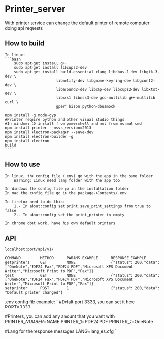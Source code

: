 # Printer_server

With printer service can change the default printer of remote computer doing api requests

## How to build

	In linux:
	```bash
		sudo apt-get install g++
		sudo apt-get install libcups2-dev
		sudo apt-get install build-essential clang libdbus-1-dev libgtk-3-dev \
						   libnotify-dev libgnome-keyring-dev libgconf2-dev \
						   libasound2-dev libcap-dev libcups2-dev libxtst-dev \
						   libxss1 libnss3-dev gcc-multilib g++-multilib curl \
						   gperf bison python-dbusmock

	npm install -g node-gyp
	#Printer require python and other visual studio things
	#In windows 10 install from powershell and not from normal cmd
	npm install printer --msvs_version=2013
	npm install electron-packager --save-dev
	npm install electron-builder -g
	npm install electron
	build
	````

## How to use
	In linux, the config file (.env) go with the app in the same folder
		Warning: Linux need lang folder with the app too
		
	In Windows the config file go in the installation folder
	In mac the config file go in the package->Contents/.env
	
	In firefox need to do this:
		1.- In about:config set print.save_print_settings from true to false
		2.- In about:config set the print_printer to empty
		
	In chrome dont work, have his own default printers

## API
	localhost:port/api/v1/

	COMMAND			METHOD		PARAMS EXAMPLE		RESPONSE EXAMPLE
	getprinters		GET			NONE				{"status": 200,"data": ["OneNote","PDF24 Fax","PDF24 PDF","Microsoft XPS Document Writer","Microsoft Print to PDF","Fax"]}
	test			GET			NONE				{"status": 200,"data": ["OneNote","PDF24 Fax","PDF24 PDF","Microsoft XPS Document Writer","Microsoft Print to PDF","Fax"]}
	setprinter		POST		1					{"status": 200,"data": "Default printer changed"}


.env config file example:
`
#Defalt port 3333, you can set it here
PORT=3333

#Printers, you can add any amount that you want with PRINTER_$NUMBER=$NAME
PRINTER_1=PDF24 PDF
PRINTER_2=OneNote

#Lang for the response messages
LANG=lang_es.cfg
`